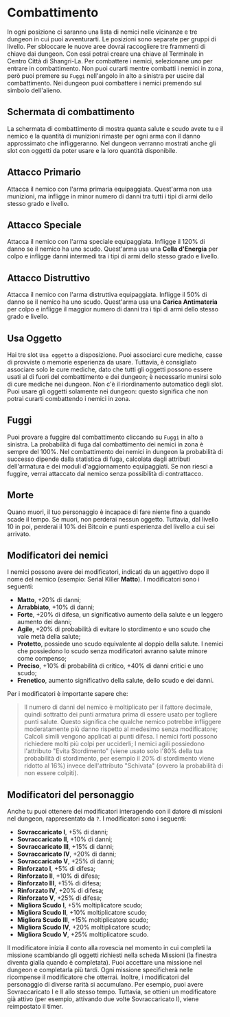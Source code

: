 # Combattimento
In ogni posizione ci saranno una lista di nemici nelle vicinanze e tre dungeon in cui puoi avventurarti. Le posizioni sono separate per gruppi di livello. Per sbloccare le nuove aree dovrai raccogliere tre frammenti di chiave dai dungeon. Con essi potrai creare una chiave al Terminale in Centro Città di Shangri-La. Per combattere i nemici, selezionane uno per entrare in combattimento. Non puoi curarti mentre combatti i nemici in zona, però puoi premere su `Fuggi` nell'angolo in alto a sinistra per uscire dal combattimento. Nei dungeon puoi combattere i nemici premendo sul simbolo dell'alieno. 
## Schermata di combattimento
La schermata di combattimento di mostra quanta salute e scudo avete tu e il nemico e la quantità di munizioni rimaste per ogni arma con il danno approssimato che infliggeranno. Nel dungeon verranno mostrati anche gli slot con oggetti da poter usare e la loro quantità disponibile.

## Attacco Primario
Attacca il nemico con l'arma primaria equipaggiata. Quest'arma non usa munizioni, ma infligge in minor numero di danni tra tutti i tipi di armi dello stesso grado e livello.

## Attacco Speciale
Attacca il nemico con l'arma speciale equipaggiata. Infligge il 120% di danno se il nemico ha uno scudo. Quest'arma usa una **Cella d'Energia** per colpo e infligge danni intermedi tra i tipi di armi dello stesso grado e livello.

## Attacco Distruttivo
Attacca il nemico con l'arma distruttiva equipaggiata. Infligge il 50% di danno se il nemico ha uno scudo. Quest'arma usa una **Carica Antimateria** per colpo e infligge il maggior numero di danni tra i tipi di armi dello stesso grado e livello.

## Usa Oggetto
Hai tre slot `Usa oggetto` a disposizione. Puoi associarci cure mediche, casse di provviste o memorie esperienza da usare. Tuttavia, è consigliato associare solo le cure mediche, dato che tutti gli oggetti possono essere usati al di fuori del combattimento e dei dungeon; è necessario munirsi solo di cure mediche nei dungeon. Non c'è il riordinamento automatico degli slot. Puoi usare gli oggetti solamente nei dungeon: questo significa che non potrai curarti combattendo i nemici in zona.

## Fuggi
Puoi provare a fuggire dal combattimento cliccando su `Fuggi` in alto a sinistra. La probabilità di fuga dal combattimento dei nemici in zona è sempre del 100%. Nel combattimento dei nemici in dungeon la probabilità di successo dipende dalla statistica di fuga, calcolata dagli attributi dell'armatura e dei moduli d'aggiornamento equipaggiati. Se non riesci a fuggire, verrai attaccato dal nemico senza possibilità di contrattacco.

## Morte
Quano muori, il tuo personaggio è incapace di fare niente fino a quando scade il tempo. Se muori, non perderai nessun oggetto. Tuttavia, dal livello 10 in poi, perderai il 10% dei Bitcoin e punti esperienza del livello a cui sei arrivato.
  
## Modificatori dei nemici
I nemici possono avere dei modificatori, indicati da un aggettivo dopo il nome del nemico (esempio: Serial Killer **Matto**). I modificatori sono i seguenti:
- **Matto**, +20% di danni;
- **Arrabbiato**, +10% di danni;
- **Forte**, +20% di difesa, un significativo aumento della salute e un leggero aumento dei danni;
- **Agile**, +20% di probabilità di evitare lo stordimento e uno scudo che vale metà della salute;
 - **Protetto**, possiede uno scudo equivalente al doppio della salute. I nemici che possiedono lo scudo senza modificatori avranno salute minore come compenso;
 - **Preciso**, +10% di probabilità di critico, +40% di danni critici e uno scudo;
 - **Frenetico**, aumento significativo della salute, dello scudo e dei danni.

Per i modificatori è importante sapere che:
> Il numero di danni del nemico è moltiplicato per il fattore decimale, quindi sottratto dei punti armatura prima di essere usato per togliere punti salute. Questo significa che qualche nemico potrebbe infliggere moderatamente più danno rispetto al medesimo senza modificatore;
> Calcoli simili vengono applicati ai punti difesa. I nemici forti possono richiedere molti più colpi per ucciderli;
> I nemici agili possiedono l'attributo "Evita Stordimento" (viene usato solo l'80% della tua probabilità di stordimento, per esempio il 20% di stordimento viene ridotto al 16%) invece dell'attributo "Schivata" (ovvero la probabilità di non essere colpiti).
  
## Modificatori del personaggio
Anche tu puoi ottenere dei modificatori interagendo con il datore di missioni nel dungeon, rappresentato da `?`. I modificatori sono i seguenti:
- **Sovraccaricato I**, +5% di danni;
- **Sovraccaricato II**, +10% di danni;
- **Sovraccaricato III**, +15% di danni;
- **Sovraccaricato IV**, +20% di danni;
- **Sovraccaricato V**, +25% di danni;
- **Rinforzato I**, +5% di difesa;
- **Rinforzato II**, +10% di difesa;
- **Rinforzato III**, +15% di difesa;
- **Rinforzato IV**, +20% di difesa;
- **Rinforzato V**, +25% di difesa;
- **Migliora Scudo I**, +5% moltiplicatore scudo;
- **Migliora Scudo II**, +10% moltiplicatore scudo;
- **Migliora Scudo III**, +15% moltiplicatore scudo;
- **Migliora Scudo IV**, +20% moltiplicatore scudo;
- **Migliora Scudo V**, +25% moltiplicatore scudo.

Il modificatore inizia il conto alla rovescia nel momento in cui completi la missione scambiando gli oggetti richiesti nella scheda Missioni (la finestra diventa gialla quando è completata). Puoi accettare una missione nel dungeon e completarla più tardi. Ogni missione specificherà nelle ricompense il modificatore che otterrai. Inoltre, i modificatori del personaggio di diverse rarità si accumulano. Per esempio, puoi avere Sovraccaricato I e II allo stesso tempo. Tuttavia, se ottieni un modificatore già attivo (per esempio, attivando due volte Sovraccaricato I), viene reimpostato il timer.